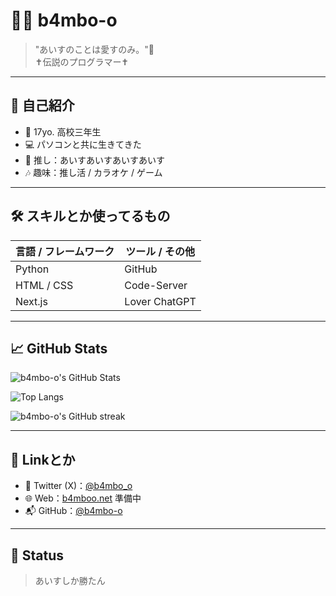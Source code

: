 # 🎋🐼 b4mbo-o

> "あいすのことは愛すのみ。"🍨  
> ✝️伝説のプログラマー✝️

---

## 👾 自己紹介

- 🏫 17yo. 高校三年生
- 💻 パソコンと共に生きてきた
- 🍦 推し：あいすあいすあいすあいす
- 🎶 趣味：推し活 / カラオケ / ゲーム

---

## 🛠️ スキルとか使ってるもの

| 言語 / フレームワーク | ツール / その他 |
|----------------------|------------------|
| Python               | GitHub           |
| HTML / CSS           | Code-Server      |
| Next.js              | Lover ChatGPT    |


---

## 📈 GitHub Stats

![b4mbo-o's GitHub Stats](https://github-readme-stats.vercel.app/api?username=b4mbo-o&show_icons=true&theme=tokyonight&hide=prs&count_private=true)

![Top Langs](https://github-readme-stats.vercel.app/api/top-langs/?username=b4mbo-o&layout=compact&theme=tokyonight)

![b4mbo-o's GitHub streak](https://github-readme-streak-stats.herokuapp.com?user=b4mbo-o&theme=tokyonight&hide_border=false)

---

## 🔗 Linkとか

- 💬 Twitter (X)：[@b4mbo_o](https://twitter.com/b4mbo_o)
- 🌐 Web：[b4mboo.net](https://b4mboo.net) 準備中
- 📬 GitHub：[@b4mbo-o](https://github.com/b4mbo-o)

---

## 💬 Status

> あいすしか勝たん
